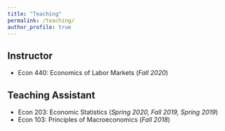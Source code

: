 ```yaml
---
title: "Teaching"
permalink: /teaching/
author_profile: true
---
```


## Instructor
- Econ 440: Economics of Labor Markets (_Fall 2020_)

## Teaching Assistant
- Econ 203: Economic Statistics (_Spring 2020, Fall 2019, Spring 2019_)
- Econ 103: Principles of Macroeconomics (_Fall 2018_)
